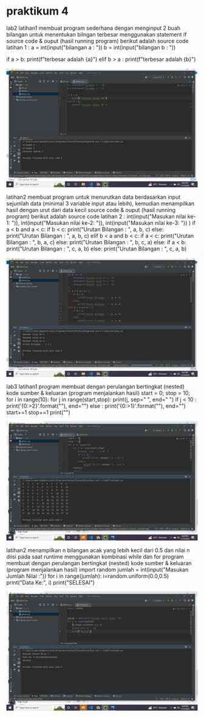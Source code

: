 # praktikum 4
lab2
latihan1
membuat program sederhana dengan menginput 2 buah bilangan untuk menentukan bilngan terbesar menggunakan statement if 
source code & ouput (hasil running program) berikut adalah source code latihan 1 :
a = int(input("bilangan a : "))
b = int(input("bilangan b : "))

if a > b:
    print(f"terbesar adalah {a}")
elif b > a :
    print(f"terbesar adalah {b}")

![image1.png](shreenshot/Screenshot%20(34).png)

latihan2
membuat program untuk menurutkan data berdasarkan input sejumlah data (minimal 3 variable input atau lebih), kemudian menampilkan hasil dengan urut dari data kecil
source code & ouput (hasil running program) berikut adalah source code latihan 2 :
int(input("Masukan nilai ke-1: ")),
    int(input("Masukan nilai ke-2: ")),
    int(input("Masukan nilai ke-3: "))
)
if a < b and a < c:
    if b < c:
        print("Urutan Bilangan : ", a, b, c)
    else:
        print("Urutan Bilangan : ", a, b, c)
elif b < a and b < c:
    if a < c:
        print("Urutan Bilangan : ", b, a, c)
    else:
        print("Urutan Bilangan : ", b, c, a)
else:
    if a < b:
        print("Urutan Bilangan : ", c, a, b)
    else:
        print("Urutan Bilangan : ", c, a, b)

![image2.png](shreenshot/Screenshot%20(35).png)

lab3
latihan1
program membuat dengan perulangan bertingkat (nested) kode sumber & keluaran (program menjalankan hasil)
start = 0;
stop = 10;
for i in range(10):
    for j in range(start,stop):
        print(j, sep=" ", end=" ")
        if j < 10 :
            print('{0:>2}'.format(""), end="")
        else :
             print('{0:>1}'.format(""), end="")
    start+=1
    stop+=1
    print("")

![image3.png](shreenshot/Screenshot%20(36).png)

latihan2
menampilkan n bilangan acak yang lebih kecil dari 0.5 dan nilai n diisi pada saat runtime menggunakan kombinasi while dan for 
program membuat dengan perulangan bertingkat (nested) kode sumber & keluaran (program menjalankan hasil)
import random
jumlah = int(input("Masukan Jumlah Nilai :"))
for i in range(jumlah):
    i=random.uniform(0.0,0.5)
    print("Data Ke:", i)
    print("SELESAI")

![image4.png](shreenshot/Screenshot%20(37).png)